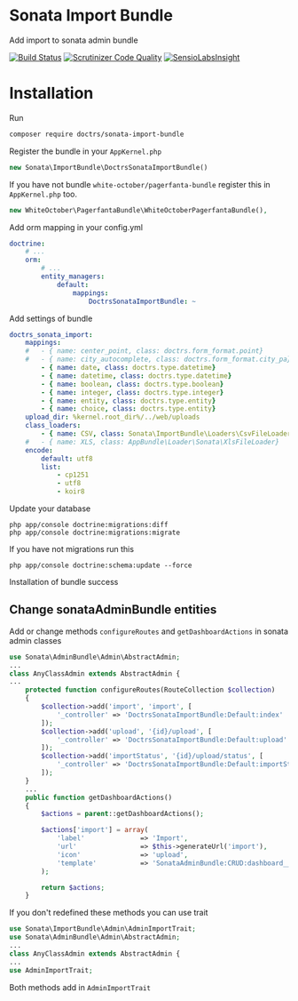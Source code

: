 # Sonata Import Bundle

Add import to sonata admin bundle

[![Build Status](https://scrutinizer-ci.com/g/Doctrs/ImportBundle/badges/build.png?b=master)](https://scrutinizer-ci.com/g/Doctrs/ImportBundle/build-status/master)
[![Scrutinizer Code Quality](https://scrutinizer-ci.com/g/Doctrs/ImportBundle/badges/quality-score.png?b=master&23)](https://scrutinizer-ci.com/g/Doctrs/ImportBundle/?branch=master)
[![SensioLabsInsight](https://insight.sensiolabs.com/projects/9a073eb8-fdfe-4920-82ed-4256716febb8/mini.png)](https://insight.sensiolabs.com/projects/9a073eb8-fdfe-4920-82ed-4256716febb8)
 
  
# Installation

Run

````sh
composer require doctrs/sonata-import-bundle
````

Register the bundle in your `AppKernel.php`

````php
new Sonata\ImportBundle\DoctrsSonataImportBundle()
````

If you have not bundle `white-october/pagerfanta-bundle` register this in `AppKernel.php` too.

```php
new WhiteOctober\PagerfantaBundle\WhiteOctoberPagerfantaBundle(),
```

Add orm mapping in your config.yml

````yaml
doctrine:
    # ...
    orm:
        # ...
        entity_managers:
            default:
                mappings:
                    DoctrsSonataImportBundle: ~
````
Add settings of bundle
```yaml
doctrs_sonata_import:
    mappings:
    #   - { name: center_point, class: doctrs.form_format.point}
    #   - { name: city_autocomplete, class: doctrs.form_format.city_pa}
        - { name: date, class: doctrs.type.datetime}
        - { name: datetime, class: doctrs.type.datetime}
        - { name: boolean, class: doctrs.type.boolean}
        - { name: integer, class: doctrs.type.integer}
        - { name: entity, class: doctrs.type.entity}
        - { name: choice, class: doctrs.type.entity}
    upload_dir: %kernel.root_dir%/../web/uploads    
    class_loaders:
        - { name: CSV, class: Sonata\ImportBundle\Loaders\CsvFileLoader}
    #   - { name: XLS, class: AppBundle\Loader\Sonata\XlsFileLoader}
    encode:
        default: utf8
        list:
            - cp1251
            - utf8
            - koir8
```

Update your database

```
php app/console doctrine:migrations:diff
php app/console doctrine:migrations:migrate
```
If you have not migrations run this
```
php app/console doctrine:schema:update --force
```

Installation of bundle success

## Change sonataAdminBundle entities

Add or change methods `configureRoutes` and `getDashboardActions` in sonata admin classes

```php
use Sonata\AdminBundle\Admin\AbstractAdmin;
...
class AnyClassAdmin extends AbstractAdmin {
...
    protected function configureRoutes(RouteCollection $collection)
    {
        $collection->add('import', 'import', [
            '_controller' => 'DoctrsSonataImportBundle:Default:index'
        ]);
        $collection->add('upload', '{id}/upload', [
            '_controller' => 'DoctrsSonataImportBundle:Default:upload'
        ]);
        $collection->add('importStatus', '{id}/upload/status', [
            '_controller' => 'DoctrsSonataImportBundle:Default:importStatus'
        ]);
    }
    ...
    public function getDashboardActions()
    {
        $actions = parent::getDashboardActions();

        $actions['import'] = array(
            'label'              => 'Import',
            'url'                => $this->generateUrl('import'),
            'icon'               => 'upload',
            'template'           => 'SonataAdminBundle:CRUD:dashboard__action.html.twig', // optional
        );

        return $actions;
    }
```
If you don't redefined these methods you can use trait

```php
use Sonata\ImportBundle\Admin\AdminImportTrait;
use Sonata\AdminBundle\Admin\AbstractAdmin;
...
class AnyClassAdmin extends AbstractAdmin {
...
use AdminImportTrait;
```
Both methods add in `AdminImportTrait`
